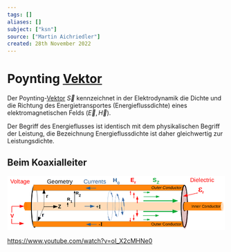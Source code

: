 ```yaml
---
tags: []
aliases: []
subject: ["ksn"]
source: ["Martin Aichriedler"]
created: 28th November 2022
---
```


# Poynting [Vektor](../Mathematik/mathe%20(3)/Vektor.md)

Der Poynting-[Vektor](../Mathematik/mathe%20(3)/Vektor.md) $\vec S$ kennzeichnet in der Elektrodynamik die Dichte und die Richtung des Energietransportes (Energieflussdichte) eines elektromagnetischen Felds $(\vec E,\vec H)$.

Der Begriff des Energieflusses ist identisch mit dem physikalischen Begriff der Leistung, die Bezeichnung Energieflussdichte ist daher gleichwertig zur Leistungsdichte.

## Beim Koaxialleiter

![poynting](assets/poynting.png)


https://www.youtube.com/watch?v=oI_X2cMHNe0